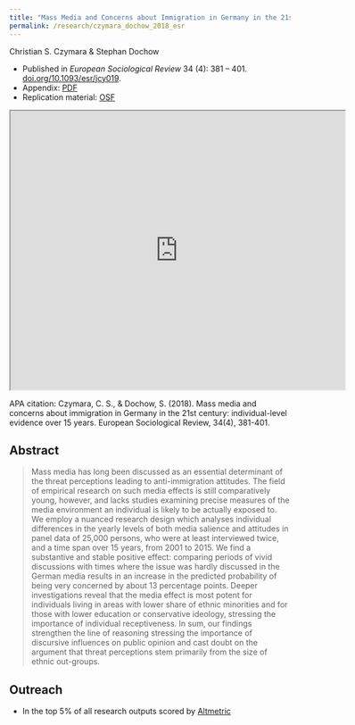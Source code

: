 ```yaml
---
title: "Mass Media and Concerns about Immigration in Germany in the 21st Century: Individual-Level Evidence over 15 Years"
permalink: /research/czymara_dochow_2018_esr
---
```

Christian S. Czymara & Stephan Dochow

- Published in *European Sociological Review* 34 (4): 381 – 401. [doi.org/10.1093/esr/jcy019](https://doi.org/10.1093/esr/jcy019).
- Appendix: [PDF](https://czymara.github.io/files/Czymara_2018_Mass-Media-and-Concerns-about-Immigration-in-Germany_Appendix.pdf)
- Replication material: [OSF](https://osf.io/w8uz9/)

<iframe src="https://czymara.github.io/files/Czymara_2018_Mass-Media-and-Concerns-about-Immigration-in-Germany.pdf" width="600" height="500"></iframe>

APA citation: Czymara, C. S., & Dochow, S. (2018). Mass media and concerns about immigration in Germany in the 21st century: individual-level evidence over 15 years. European Sociological Review, 34(4), 381-401.

Abstract
------
> Mass media has long been discussed as an essential determinant of the threat perceptions leading to anti-immigration attitudes. The field of empirical research on such media effects is still comparatively young, however, and lacks studies examining precise measures of the media environment an individual is likely to be actually exposed to. We employ a nuanced research design which analyses individual differences in the yearly levels of both media salience and attitudes in panel data of 25,000 persons, who were at least interviewed twice, and a time span over 15 years, from 2001 to 2015. We find a substantive and stable positive effect: comparing periods of vivid discussions with times where the issue was hardly discussed in the German media results in an increase in the predicted probability of being very concerned by about 13 percentage points. Deeper investigations reveal that the media effect is most potent for individuals living in areas with lower share of ethnic minorities and for those with lower education or conservative ideology, stressing the importance of individual receptiveness. In sum, our findings strengthen the line of reasoning stressing the importance of discursive influences on public opinion and cast doubt on the argument that threat perceptions stem primarily from the size of ethnic out-groups.

Outreach
------
- In the top 5% of all research outputs scored by [Altmetric](https://oxfordjournals.altmetric.com/details/44470307)

